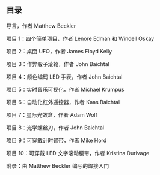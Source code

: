 ## 目录

导言，作者 Matthew Beckler

项目 1：四个简单项目，作者 Lenore Edman 和 Windell Oskay

项目 2：桌面 UFO，作者 James Floyd Kelly

项目 3：作弊骰子滚轮，作者 John Baichtal

项目 4：颜色编码 LED 手表，作者 John Baichtal

项目 5：实时音乐可视化，作者 Michael Krumpus

项目 6：自动化红外遥控器，作者 Kaas Baichtal

项目 7：星际光效盒，作者 Adam Wolf

项目 8：光学螺丝刀，作者 John Baichtal

项目 9：可穿戴计时臂带，作者 Mike Hord

项目 10：可穿戴 LED 文字滚动腰带，作者 Kristina Durivage

附录：由 Matthew Beckler 编写的焊接入门
